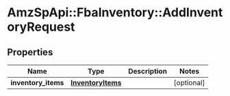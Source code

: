 # AmzSpApi::FbaInventory::AddInventoryRequest

## Properties
Name | Type | Description | Notes
------------ | ------------- | ------------- | -------------
**inventory_items** | [**InventoryItems**](InventoryItems.md) |  | [optional] 

